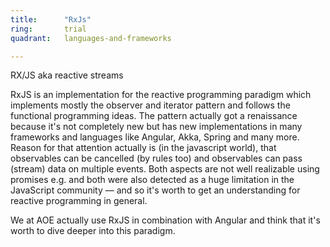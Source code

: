 ```yaml
---
title:      "RxJs"
ring:       trial
quadrant:   languages-and-frameworks

---
```

RX/JS aka reactive streams

RxJS is an implementation for the reactive programming paradigm which implements mostly the observer and iterator
pattern and follows the functional programming ideas. The pattern actually got a renaissance because it's not completely
new but has new implementations in many frameworks and languages like Angular, Akka, Spring and many more. Reason for 
that attention actually is (in the javascript world), that observables can be cancelled (by rules too) and  observables
can pass (stream) data on multiple events. Both aspects are not well realizable using promises e.g. and both were also
detected as a huge limitation in the JavaScript community — and so it's worth to get an understanding for reactive
programming in general.

We at AOE actually use RxJS in combination with Angular and think that it's worth to dive deeper into this paradigm.